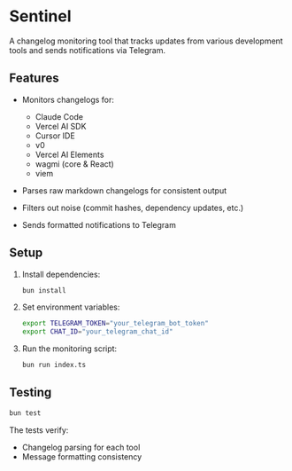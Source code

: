 # Sentinel

A changelog monitoring tool that tracks updates from various development tools and sends notifications via Telegram.

## Features

- Monitors changelogs for:

  - Claude Code
  - Vercel AI SDK
  - Cursor IDE
  - v0
  - Vercel AI Elements
  - wagmi (core & React)
  - viem

- Parses raw markdown changelogs for consistent output
- Filters out noise (commit hashes, dependency updates, etc.)
- Sends formatted notifications to Telegram

## Setup

1. Install dependencies:

   ```bash
   bun install
   ```

2. Set environment variables:

   ```bash
   export TELEGRAM_TOKEN="your_telegram_bot_token"
   export CHAT_ID="your_telegram_chat_id"
   ```

3. Run the monitoring script:
   ```bash
   bun run index.ts
   ```

## Testing

```bash
bun test
```

The tests verify:

- Changelog parsing for each tool
- Message formatting consistency
